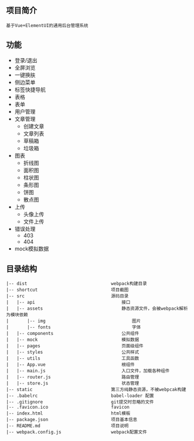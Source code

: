 ## 项目简介

    基于Vue+ElementUI的通用后台管理系统

## 功能

- 登录/退出
- 全屏浏览
- 一键换肤
- 侧边菜单
- 标签快捷导航
- 表格
- 表单
- 用户管理
- 文章管理
  - 创建文章
  - 文章列表
  - 草稿箱
  - 垃圾箱
- 图表
  - 折线图
  - 面积图
  - 柱状图
  - 条形图
  - 饼图
  - 散点图
- 上传
  - 头像上传
  - 文件上传
- 错误处理
  - 403
  - 404
- mock模拟数据


## 目录结构

```
|-- dist								webpack构建目录
|-- shortcut							项目截图
|-- src									源码目录
|	|-- api									接口
|	|-- assets								静态资源文件，会被webpack解析为模块依赖
|		|-- img									图片
|		|-- fonts								字体
|	|-- components                      	公共组件
|	|-- mock								模拟数据
|	|-- pages								页面级组件	
|	|--	styles								公共样式
|	|-- utils								工具函数	
|	|-- App.vue								根组件
|	|-- main.js								入口文件，加载各种组件
|	|-- router.js							路由管理	
|	|-- store.js							状态管理
|-- static								第三方纯静态资源，不被webpcak构建
|-- .babelrc							babel-loader 配置
|-- .gitignore							git提交时忽略的文件
|-- .favicon.ico   					    favicon
|-- index.html							html模板
|--	package.json						项目基本信息
|-- README.md							项目说明
|-- webpack.config.js					webpack配置文件
```

